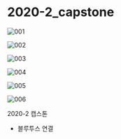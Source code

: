 # 2020-2_capstone
![001](https://user-images.githubusercontent.com/86655589/135437051-4a73ac82-c510-4050-8f8d-4d987854f82e.png)

![002](https://user-images.githubusercontent.com/86655589/135437070-b96fbb88-1f4c-47f4-a228-208d905f998e.png)

![003](https://user-images.githubusercontent.com/86655589/135437075-99fed109-5868-4251-aaba-168683061715.png)

![004](https://user-images.githubusercontent.com/86655589/135437076-b140c921-c867-4f58-83b0-8a88e55f1ac5.png)

![005](https://user-images.githubusercontent.com/86655589/135437089-ef99d4e4-3b55-4ca5-b3bb-7c9a18c06061.png)

![006](https://user-images.githubusercontent.com/86655589/135437092-ae41853d-a5db-4c95-8ba6-4840f15781d3.png)

2020-2 캡스톤
- 블루투스 연결
